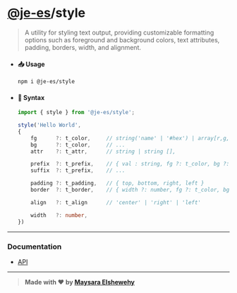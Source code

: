 # [@je-es](https://github.com/je-es)/style

> A utility for styling text output, providing customizable formatting options such as foreground and background colors, text attributes, padding, borders, width, and alignment.

- #### 📥 Usage

    ```Bash
    npm i @je-es/style
    ```

- #### 🌟 Syntax

    ```ts
    import { style } from '@je-es/style';

    style('Hello World',
    {
        fg      ?: t_color,     // string('name' | '#hex') | array[r,g,b]
        bg      ?: t_color,     // ...
        attr    ?: t_attr,      // string | string [],

        prefix  ?: t_prefix,    // { val : string, fg ?: t_color, bg ?: t_color }
        suffix  ?: t_prefix,    // ...

        padding ?: t_padding,   // { top, bottom, right, left }
        border  ?: t_border,    // { width ?: number, fg ?: t_color, bg ?: t_color }

        align   ?: t_align      // 'center' | 'right' | 'left'

        width   ?: number,
    })
    ```

---

### Documentation

  - [API](./src/docs/src/api.md)

---

> **Made with ❤ by [Maysara Elshewehy](https://github.com/Maysara-Elshewehy)**